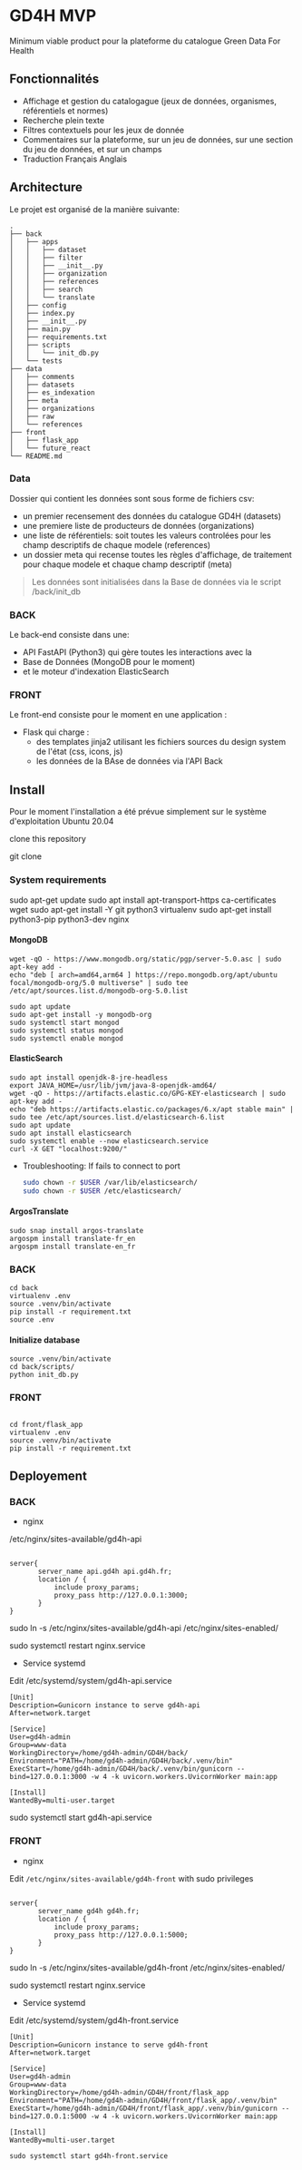 # GD4H MVP

Minimum viable product pour la plateforme du catalogue Green Data For Health

## Fonctionnalités

- Affichage et gestion du catalogague (jeux de données, organismes, référentiels et normes)
- Recherche plein texte 
- Filtres contextuels pour les jeux de donnée
- Commentaires sur la plateforme, sur un jeu de données, sur une section du jeu de données, et sur un champs
- Traduction Français Anglais

## Architecture

Le projet est organisé de la manière suivante:
```
.
├── back
│   ├── apps
│   │   ├── dataset
│   │   ├── filter
│   │   ├── __init__.py
│   │   ├── organization
│   │   ├── references
│   │   ├── search
│   │   └── translate
│   ├── config
│   ├── index.py
│   ├── __init__.py
│   ├── main.py
│   ├── requirements.txt
│   ├── scripts
│   │   └── init_db.py
│   └── tests
├── data
│   ├── comments
│   ├── datasets
│   ├── es_indexation
│   ├── meta
│   ├── organizations
│   ├── raw
│   └── references
├── front
│   ├── flask_app
│   └── future_react
└── README.md
```

### Data

Dossier qui contient les données sont sous forme de fichiers csv:

- un premier recensement des données du catalogue GD4H (datasets)
- une premiere liste de producteurs de données (organizations)
- une liste de référentiels: soit toutes les valeurs controlées pour les champ descriptifs de chaque modele (references)
- un dossier meta qui recense toutes les règles d'affichage, de traitement pour chaque modele et chaque champ descriptif (meta)


> Les données sont initialisées dans la Base de données via le script /back/init_db

### BACK 

Le back-end consiste dans une:
- API FastAPI (Python3) qui gère toutes les interactions avec la 
- Base de Données (MongoDB pour le moment)
- et le moteur d'indexation ElasticSearch

### FRONT
  
Le front-end consiste pour le moment en une application :
- Flask qui charge :
  - des templates jinja2  utilisant les fichiers sources du design system de l'état (css, icons, js)
  - les données de la BAse de données via l'API Back


## Install

Pour le moment l'installation a été prévue simplement sur le système d'exploitation Ubuntu 20.04

clone this repository

git clone **_<changeme>_**

### System requirements

sudo apt-get update
sudo apt install apt-transport-https ca-certificates wget
sudo apt-get install -Y git python3 virtualenv
sudo apt-get install python3-pip python3-dev nginx

#### MongoDB

```
wget -qO - https://www.mongodb.org/static/pgp/server-5.0.asc | sudo apt-key add -
echo "deb [ arch=amd64,arm64 ] https://repo.mongodb.org/apt/ubuntu focal/mongodb-org/5.0 multiverse" | sudo tee /etc/apt/sources.list.d/mongodb-org-5.0.list

sudo apt update
sudo apt-get install -y mongodb-org
sudo systemctl start mongod
sudo systemctl status mongod
sudo systemctl enable mongod
```

#### ElasticSearch
```
sudo apt install openjdk-8-jre-headless
export JAVA_HOME=/usr/lib/jvm/java-8-openjdk-amd64/
wget -qO - https://artifacts.elastic.co/GPG-KEY-elasticsearch | sudo apt-key add -
echo "deb https://artifacts.elastic.co/packages/6.x/apt stable main" | sudo tee /etc/apt/sources.list.d/elasticsearch-6.list
sudo apt update
sudo apt install elasticsearch
sudo systemctl enable --now elasticsearch.service
curl -X GET "localhost:9200/"
```

* Troubleshooting:
  If fails to connect to port 
  ```bash
  sudo chown -r $USER /var/lib/elasticsearch/
  sudo chown -r $USER /etc/elasticsearch/
  ```
  
#### ArgosTranslate
```
sudo snap install argos-translate
argospm install translate-fr_en
argospm install translate-en_fr
```

### BACK

```
cd back
virtualenv .env
source .venv/bin/activate
pip install -r requirement.txt
source .env
```
#### Initialize database

```
source .venv/bin/activate
cd back/scripts/
python init_db.py
```

### FRONT

```

cd front/flask_app
virtualenv .env
source .venv/bin/activate
pip install -r requirement.txt
```


## Deployement

### BACK

* nginx 

/etc/nginx/sites-available/gd4h-api

```

server{
       server_name api.gd4h api.gd4h.fr;
       location / {
           include proxy_params;
           proxy_pass http://127.0.0.1:3000;
       }
}
```
sudo ln -s /etc/nginx/sites-available/gd4h-api /etc/nginx/sites-enabled/


sudo systemctl restart nginx.service


* Service systemd
  
Edit /etc/systemd/system/gd4h-api.service

```
[Unit]
Description=Gunicorn instance to serve gd4h-api
After=network.target

[Service]
User=gd4h-admin
Group=www-data
WorkingDirectory=/home/gd4h-admin/GD4H/back/
Environment="PATH=/home/gd4h-admin/GD4H/back/.venv/bin"
ExecStart=/home/gd4h-admin/GD4H/back/.venv/bin/gunicorn --bind=127.0.0.1:3000 -w 4 -k uvicorn.workers.UvicornWorker main:app

[Install]
WantedBy=multi-user.target
```

sudo systemctl start gd4h-api.service


### FRONT


* nginx 

Edit  `/etc/nginx/sites-available/gd4h-front` with sudo privileges

```

server{
       server_name gd4h gd4h.fr;
       location / {
           include proxy_params;
           proxy_pass http://127.0.0.1:5000;
       }
}
```
sudo ln -s /etc/nginx/sites-available/gd4h-front /etc/nginx/sites-enabled/


sudo systemctl restart nginx.service


* Service systemd
  
Edit /etc/systemd/system/gd4h-front.service

```
[Unit]
Description=Gunicorn instance to serve gd4h-front
After=network.target

[Service]
User=gd4h-admin
Group=www-data
WorkingDirectory=/home/gd4h-admin/GD4H/front/flask_app
Environment="PATH=/home/gd4h-admin/GD4H/front/flask_app/.venv/bin"
ExecStart=/home/gd4h-admin/GD4H/front/flask_app/.venv/bin/gunicorn --bind=127.0.0.1:5000 -w 4 -k uvicorn.workers.UvicornWorker main:app

[Install]
WantedBy=multi-user.target
```

`sudo systemctl start gd4h-front.service`